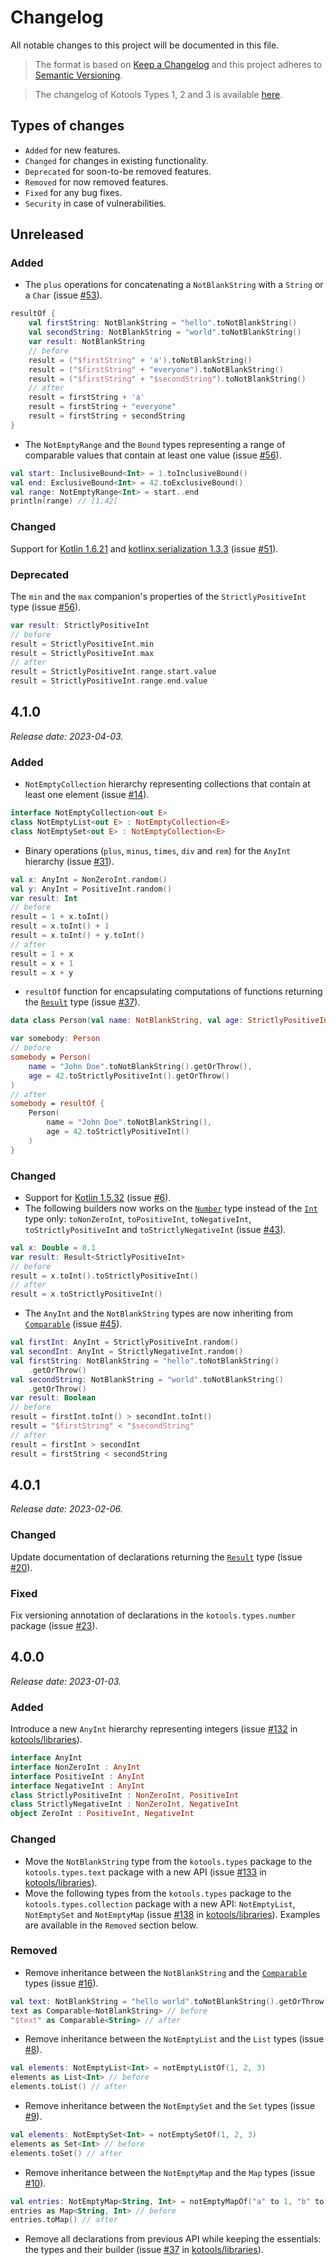 # Changelog

All notable changes to this project will be documented in this file.

> The format is based on [Keep a Changelog](https://keepachangelog.com/en/1.1.0)
> and this project adheres to
> [Semantic Versioning](https://semver.org/spec/v2.0.0.html).

> The changelog of Kotools Types 1, 2 and 3 is available
> [here](https://github.com/kotools/libraries/blob/types-v3.2.0/types/changelog.md).

## Types of changes

- `Added` for new features.
- `Changed` for changes in existing functionality.
- `Deprecated` for soon-to-be removed features.
- `Removed` for now removed features.
- `Fixed` for any bug fixes.
- `Security` in case of vulnerabilities.

## Unreleased

### Added

- The `plus` operations for concatenating a `NotBlankString` with a `String` or
  a `Char` (issue [#53](https://github.com/kotools/types/issues/53)).

```kotlin
resultOf {
    val firstString: NotBlankString = "hello".toNotBlankString()
    val secondString: NotBlankString = "world".toNotBlankString()
    var result: NotBlankString
    // before
    result = ("$firstString" + 'a').toNotBlankString()
    result = ("$firstString" + "everyone").toNotBlankString()
    result = ("$firstString" + "$secondString").toNotBlankString()
    // after
    result = firstString + 'a'
    result = firstString + "everyone"
    result = firstString + secondString
}
```

- The `NotEmptyRange` and the `Bound` types representing a range of comparable
  values that contain at least one value (issue
  [#56](https://github.com/kotools/types/issues/56)).

```kotlin
val start: InclusiveBound<Int> = 1.toInclusiveBound()
val end: ExclusiveBound<Int> = 42.toExclusiveBound()
val range: NotEmptyRange<Int> = start..end
println(range) // [1;42[
```

### Changed

Support for
[Kotlin 1.6.21](https://github.com/JetBrains/kotlin/releases/tag/v1.6.21) and
[kotlinx.serialization 1.3.3](https://github.com/Kotlin/kotlinx.serialization/releases/tag/v1.3.3)
(issue [#51](https://github.com/kotools/types/issues/51)).

### Deprecated

The `min` and the `max` companion's properties of the `StrictlyPositiveInt` type
(issue [#56](https://github.com/kotools/types/issues/56)).

```kotlin
var result: StrictlyPositiveInt
// before
result = StrictlyPositiveInt.min
result = StrictlyPositiveInt.max
// after
result = StrictlyPositiveInt.range.start.value
result = StrictlyPositiveInt.range.end.value
```

## 4.1.0

_Release date: 2023-04-03._

### Added

- `NotEmptyCollection` hierarchy representing collections that contain at least
  one element (issue [#14](https://github.com/kotools/types/issues/14)).

```kotlin
interface NotEmptyCollection<out E>
class NotEmptyList<out E> : NotEmptyCollection<E>
class NotEmptySet<out E> : NotEmptyCollection<E>
```

- Binary operations (`plus`, `minus`, `times`, `div` and `rem`) for the `AnyInt`
  hierarchy (issue [#31](https://github.com/kotools/types/issues/31)).

```kotlin
val x: AnyInt = NonZeroInt.random()
val y: AnyInt = PositiveInt.random()
var result: Int
// before
result = 1 + x.toInt()
result = x.toInt() + 1
result = x.toInt() + y.toInt()
// after
result = 1 + x
result = x + 1
result = x + y
```

- `resultOf` function for encapsulating computations of functions returning the
  [`Result`][kotlin.result] type (issue
  [#37](https://github.com/kotools/types/issues/37)).

```kotlin
data class Person(val name: NotBlankString, val age: StrictlyPositiveInt)

var somebody: Person
// before
somebody = Person(
    name = "John Doe".toNotBlankString().getOrThrow(),
    age = 42.toStrictlyPositiveInt().getOrThrow()
)
// after
somebody = resultOf {
    Person(
        name = "John Doe".toNotBlankString(),
        age = 42.toStrictlyPositiveInt()
    )
}
```

### Changed

- Support for
  [Kotlin 1.5.32](https://github.com/JetBrains/kotlin/releases/tag/v1.5.32)
  (issue [#6](https://github.com/kotools/types/issues/6)).
- The following builders now works on the
  [`Number`](https://kotlinlang.org/api/latest/jvm/stdlib/kotlin/-number/index.html)
  type instead of the
  [`Int`](https://kotlinlang.org/api/latest/jvm/stdlib/kotlin/-int/index.html)
  type only: `toNonZeroInt`, `toPositiveInt`, `toNegativeInt`,
  `toStrictlyPositiveInt` and `toStrictlyNegativeInt` (issue
  [#43](https://github.com/kotools/types/issues/43)).

```kotlin
val x: Double = 0.1
var result: Result<StrictlyPositiveInt>
// before
result = x.toInt().toStrictlyPositiveInt()
// after
result = x.toStrictlyPositiveInt()
```

- The `AnyInt` and the `NotBlankString` types are now inheriting from
  [`Comparable`][kotlin.comparable] (issue
  [#45](https://github.com/kotools/types/issues/45)).

```kotlin
val firstInt: AnyInt = StrictlyPositiveInt.random()
val secondInt: AnyInt = StrictlyNegativeInt.random()
val firstString: NotBlankString = "hello".toNotBlankString()
    .getOrThrow()
val secondString: NotBlankString = "world".toNotBlankString()
    .getOrThrow()
var result: Boolean
// before
result = firstInt.toInt() > secondInt.toInt()
result = "$firstString" < "$secondString"
// after
result = firstInt > secondInt
result = firstString < secondString
```

## 4.0.1

_Release date: 2023-02-06._

### Changed

Update documentation of declarations returning the [`Result`][kotlin.result]
type (issue [#20](https://github.com/kotools/types/issues/20)).

### Fixed

Fix versioning annotation of declarations in the `kotools.types.number` package
(issue [#23](https://github.com/kotools/types/issues/23)).

## 4.0.0

_Release date: 2023-01-03._

### Added

Introduce a new `AnyInt` hierarchy representing integers (issue
[#132](https://github.com/kotools/libraries/issues/132) in [kotools/libraries]).

```kotlin
interface AnyInt
interface NonZeroInt : AnyInt
interface PositiveInt : AnyInt
interface NegativeInt : AnyInt
class StrictlyPositiveInt : NonZeroInt, PositiveInt
class StrictlyNegativeInt : NonZeroInt, NegativeInt
object ZeroInt : PositiveInt, NegativeInt
```

### Changed

- Move the `NotBlankString` type from the `kotools.types` package to the
  `kotools.types.text` package with a new API (issue
  [#133](https://github.com/kotools/libraries/issues/133) in
  [kotools/libraries]).
- Move the following types from the `kotools.types` package to the
  `kotools.types.collection` package with a new API: `NotEmptyList`,
  `NotEmptySet` and `NotEmptyMap` (issue
  [#138](https://github.com/kotools/libraries/issues/138) in
  [kotools/libraries]).
  Examples are available in the `Removed` section below.

### Removed

- Remove inheritance between the `NotBlankString` and the
  [`Comparable`][kotlin.comparable] types (issue
  [#16](https://github.com/kotools/types/issues/8)).

```kotlin
val text: NotBlankString = "hello world".toNotBlankString().getOrThrow()
text as Comparable<NotBlankString> // before
"$text" as Comparable<String> // after
```

- Remove inheritance between the `NotEmptyList` and the `List` types (issue
  [#8](https://github.com/kotools/types/issues/8)).

```kotlin
val elements: NotEmptyList<Int> = notEmptyListOf(1, 2, 3)
elements as List<Int> // before
elements.toList() // after
```

- Remove inheritance between the `NotEmptySet` and the `Set` types (issue
  [#9](https://github.com/kotools/types/issues/9)).

```kotlin
val elements: NotEmptySet<Int> = notEmptySetOf(1, 2, 3)
elements as Set<Int> // before
elements.toSet() // after
```

- Remove inheritance between the `NotEmptyMap` and the `Map` types (issue
  [#10](https://github.com/kotools/types/issues/10)).

```kotlin
val entries: NotEmptyMap<String, Int> = notEmptyMapOf("a" to 1, "b" to 2)
entries as Map<String, Int> // before
entries.toMap() // after
```

- Remove all declarations from previous API while keeping the essentials: the
  types and their builder (issue
  [#37](https://github.com/kotools/libraries/issues/37) in [kotools/libraries]).

[kotools/libraries]: https://github.com/kotools/libraries

[kotlin.comparable]: https://kotlinlang.org/api/latest/jvm/stdlib/kotlin/-comparable

[kotlin.result]: https://kotlinlang.org/api/latest/jvm/stdlib/kotlin/-result/index.html
